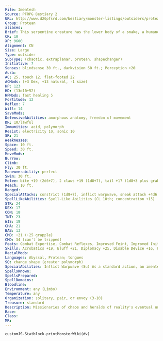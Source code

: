 ```yaml
---
File: Imentesh
Source: PFRPG Bestiary 2
URL: http://www.d20pfsrd.com/bestiary/monster-listings/outsiders/protean/protean-imentesh
Group: Protean
aliases: 
Brief: This serpentine creature has the lower body of a snake, a humanoid torso, and a bird-like head and claws.
CR: 10
XP: 9600
Alignment: CN
Size: Large
Type: outsider
SubType: (chaotic, extraplanar, protean, shapechanger)
Initiative: 7
Senses: blindsense 30 ft., darkvision 60 ft.; Perception +20
Aura: 
AC: 25, touch 12, flat-footed 22
ACMods: (+3 Dex, +13 natural, -1 size)
HP: 123
HD: (13d10+52)
HPMods: fast healing 5
Fortitude: 12
Reflex: 7
Will: 14
SaveMods: 
DefensiveAbilities: amorphous anatomy, freedom of movement
DR: 10/lawful
Immunities: acid, polymorph
Resist: electricity 10, sonic 10
SR: 21
Weaknesses: 
Space: 10 ft.
Speed: 30 ft.
MoveMods: 
Burrow: 
Climb: 
Fly: 30 ft.
Maneuverability: perfect
Swim: 30 ft.
Melee: bite +19 (2d6+7), 2 claws +19 (1d8+7), tail +17 (1d8+3 plus grab)
Reach: 10 ft.
Ranged: 
SpecialAttacks: constrict (1d8+7), inflict warpwave, sneak attack +4d6
SpellLikeAbilities: Spell-Like Abilities (CL 10th; concentration +15)  Constant-detect law, tongues   At Will-dimension door (self plus 50 lbs. of objects only), make whole, major creation, shatter (DC 17), shrink item   3/day-chaos hammer (DC 19), dispel magic, slow (DC 18)   1/day-break enchantment, dispel law (DC 20), haste, polymorph any object (DC 23)
STR: 24
DEX: 17
CON: 18
INT: 23
WIS: 18
CHA: 21
BAB: 13
CMB: +21 (+25 grapple)
CMD: 34 (can't be tripped)
Feats: Combat Expertise, Combat Reflexes, Improved Feint, Improved Initiative, Iron Will, Multiattack, Persuasive
Skills: Acrobatics +19, Bluff +21, Diplomacy +25, Disable Device +16, Fly +9, Intimidate +25, Knowledge (arcana) +22, Knowledge (planes) +22, Knowledge (any two) +19, Perception +20, Sense Motive +20, Stealth +15, Swim +15
RacialMods: 
Languages: Abyssal, Protean; tongues
SQ: change shape (greater polymorph)
SpecialAbilities: Inflict Warpwave (Su) As a standard action, an imentesh can inflict a warpwave upon any corporeal creature within 100 feet. The target can resist the warpwave's effects with a DC 20 Fortitude save. If the imentesh wishes, it can use this ability as a swift action, but if it does so, it is affected by the warpwave as well unless it resists the effects with its own Fortitude save. See page 213 for a list of possible effects caused by a warpwave. The save DC is Constitution-based.
SpellsKnown: 
SpellsPrepared: 
SpellDomains: 
Bloodline: 
Environment: any (Limbo)
Temperature: any
Organization: solitary, pair, or envoy (3-10)
Treasure: standard
Description: Missionaries of chaos and heralds of reality's eventual unraveling, imenteshes are the proteans most likely to be encountered outside of Limbo. Despite their sometimes loquacious and courtly manner, imenteshes' entropic agenda is ever at the front of their minds, and this inherent madness is evident in the soft, telepathic susurrus that constantly surrounds them, threatening to warp the minds of the weak-willed.  An imentesh is 15 feet long and weighs 1,200 pounds.
Race: 
Class: 
MR: 
---
```

```dataviewjs
customJS.Statblock.printMonsterWiki(dv)
```
